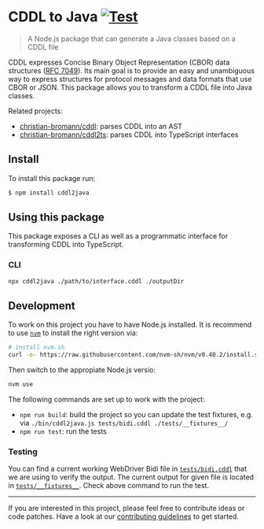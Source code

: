 CDDL to Java [![Test](https://github.com/christian-bromann/cddl2java/actions/workflows/test.yml/badge.svg)](https://github.com/christian-bromann/cddl2java/actions/workflows/test.yml)
==================

> A Node.js package that can generate a Java classes based on a CDDL file

CDDL expresses Concise Binary Object Representation (CBOR) data structures ([RFC 7049](https://tools.ietf.org/html/rfc7049)). Its main goal is to provide an easy and unambiguous way to express structures for protocol messages and data formats that use CBOR or JSON. This package allows you to transform a CDDL file into Java classes.

Related projects:
- [christian-bromann/cddl](https://github.com/christian-bromann/cddl): parses CDDL into an AST
- [christian-bromann/cddl2ts](https://github.com/christian-bromann/cddl2ts): parses CDDL into TypeScript interfaces

## Install

To install this package run:

```sh
$ npm install cddl2java
```

## Using this package

This package exposes a CLI as well as a programmatic interface for transforming CDDL into TypeScript.

### CLI

```sh
npx cddl2java ./path/to/interface.cddl ./outputDir
```

## Development

To work on this project you have to have Node.js installed. It is recommend to use [`nvm`](https://github.com/nvm-sh/nvm) to install the right version via:

```sh
# install nvm.sh
curl -o- https://raw.githubusercontent.com/nvm-sh/nvm/v0.40.2/install.sh | bash
```

Then switch to the appropiate Node.js versio:

```sh
nvm use
```

The following commands are set up to work with the project:

- `npm run build`: build the project so you can update the test fixtures, e.g. via `./bin/cddl2java.js tests/bidi.cddl ./tests/__fixtures__/`
- `npm run test`: run the tests

### Testing

You can find a current working WebDriver Bidi file in [`tests/bidi.cddl`](./tests/bidi.cddl) that we are using to verify the output. The current output for given file is located in [`tests/__fixtures__`](./tests/__fixtures__). Check above command to run the test.

---

If you are interested in this project, please feel free to contribute ideas or code patches. Have a look at our [contributing guidelines](https://github.com/christian-bromann/cddl2java/blob/master/CONTRIBUTING.md) to get started.
